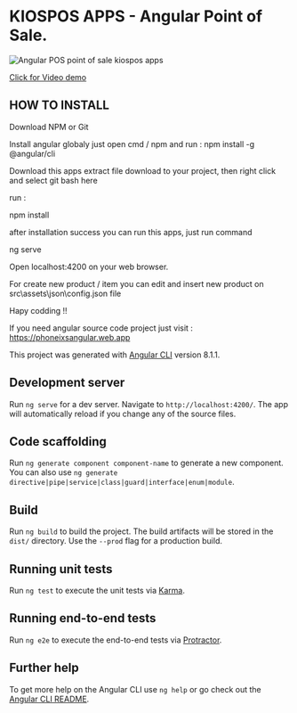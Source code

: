 # KIOSPOS APPS - Angular Point of Sale.

![Angular POS point of sale kiospos apps](https://a.fsdn.com/con/app/proj/angularpos/screenshots/angular%20point%20of%20sale.png/max/max/1) 


[Click for Video demo](https://www.youtube.com/watch?v=sbZZwUHpSzY)

## HOW TO INSTALL

Download NPM or Git 

Install angular globaly just open cmd / npm and run : npm install -g @angular/cli

Download this apps extract file download to your project, then right click and select git bash here

run :

npm install

after installation success you can run this apps, just run command

ng serve

Open localhost:4200 on your web browser.

For create new product / item you can edit and insert new product on src\assets\json\config.json file

Hapy codding !!

If you need angular source code project just visit :
https://phoneixsangular.web.app


This project was generated with [Angular CLI](https://github.com/angular/angular-cli) version 8.1.1.

## Development server

Run `ng serve` for a dev server. Navigate to `http://localhost:4200/`. The app will automatically reload if you change any of the source files.

## Code scaffolding

Run `ng generate component component-name` to generate a new component. You can also use `ng generate directive|pipe|service|class|guard|interface|enum|module`.

## Build

Run `ng build` to build the project. The build artifacts will be stored in the `dist/` directory. Use the `--prod` flag for a production build.

## Running unit tests

Run `ng test` to execute the unit tests via [Karma](https://karma-runner.github.io).

## Running end-to-end tests

Run `ng e2e` to execute the end-to-end tests via [Protractor](http://www.protractortest.org/).

## Further help

To get more help on the Angular CLI use `ng help` or go check out the [Angular CLI README](https://github.com/angular/angular-cli/blob/master/README.md).
